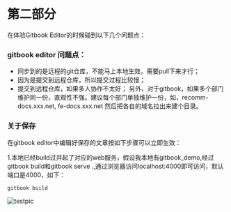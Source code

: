 # 第二部分

在体验Gitbook Editor的时候碰到以下几个问题点：

### gitbook editor 问题点：

* 同步到的是远程的git仓库，不能马上本地生效，需要pull下来才行；
* 因为是提交到远程仓库，所以提交过程比较慢；
* 提交到远程仓库，如果多人协作不太好； 另外，对于gitbook，如果多个部门维护同一份，直观性不强。建议每个部门单独维护一份，如，recomm-docs.xxx.net, fe-docs.xxx.net 然后把各自的域名拉出来建个目录。 

### 关于保存

在gitbook editor中编辑好保存的文章按如下步骤可以立即生效：

1.本地已经build过并起了对应的web服务，假设我本地有gitbook\_demo,经过gitbook build和gitbook serve .,通过浏览器访问localhost:4000即可访问，默认端口是4000，如下：

```bash
gitbook build
```
![testpic](https://pan.baidu.com/s/1c1PSyNA)

